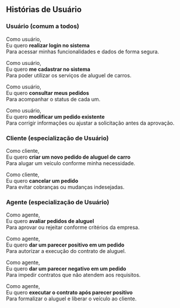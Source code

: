 ## Histórias de Usuário

### Usuário (comum a todos)

Como usuário,  
Eu quero **realizar login no sistema**  
Para acessar minhas funcionalidades e dados de forma segura.  

Como usuário,  
Eu quero **me cadastrar no sistema**  
Para poder utilizar os serviços de aluguel de carros.  

Como usuário,  
Eu quero **consultar meus pedidos**  
Para acompanhar o status de cada um.  

Como usuário,  
Eu quero **modificar um pedido existente**  
Para corrigir informações ou ajustar a solicitação antes da aprovação.  

### Cliente (especialização de Usuário)

Como cliente,  
Eu quero **criar um novo pedido de aluguel de carro**  
Para alugar um veículo conforme minha necessidade.  

Como cliente,  
Eu quero **cancelar um pedido**  
Para evitar cobranças ou mudanças indesejadas.  

### Agente (especialização de Usuário)

Como agente,  
Eu quero **avaliar pedidos de aluguel**  
Para aprovar ou rejeitar conforme critérios da empresa.  

Como agente,  
Eu quero **dar um parecer positivo em um pedido**  
Para autorizar a execução do contrato de aluguel.  

Como agente,  
Eu quero **dar um parecer negativo em um pedido**  
Para impedir contratos que não atendem aos requisitos.  

Como agente,  
Eu quero **executar o contrato após parecer positivo**  
Para formalizar o aluguel e liberar o veículo ao cliente.  